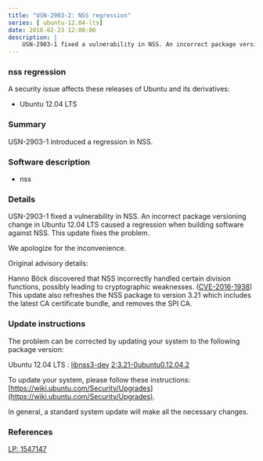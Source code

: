 ```yaml
---
title: "USN-2903-2: NSS regression"
series: [ ubuntu-12.04-lts]
date: 2016-02-23 12:00:00
description: |
    USN-2903-1 fixed a vulnerability in NSS. An incorrect package versioning change in Ubuntu 12.04 LTS caused a regression when building software against NSS. This update fixes the problem.
--- 
```

 
 


### nss regression

A security issue affects these releases of Ubuntu and its derivatives:

* Ubuntu 12.04 LTS

### Summary

USN-2903-1 introduced a regression in NSS. 

### Software description

* nss 

### Details

USN-2903-1 fixed a vulnerability in NSS. An incorrect package versioning change in Ubuntu 12.04 LTS caused a regression when building software against NSS. This update fixes the problem.

We apologize for the inconvenience.

Original advisory details:

 Hanno Böck discovered that NSS incorrectly handled certain division functions, possibly leading to cryptographic weaknesses. ([CVE-2016-1938](http://people.ubuntu.com/~ubuntu-security/cve/CVE-2016-1938)) This update also refreshes the NSS package to version 3.21 which includes the latest CA certificate bundle, and removes the SPI CA. 

### Update instructions

The problem can be corrected by updating your system to the following package version:

Ubuntu 12.04 LTS
 : [libnss3-dev](https://launchpad.net/ubuntu/+source/nss) <span> [2:3.21-0ubuntu0.12.04.2](https://launchpad.net/ubuntu/+source/nss/2:3.21-0ubuntu0.12.04.2) </span> 

To update your system, please follow these instructions: [https://wiki.ubuntu.com/Security/Upgrades](https://wiki.ubuntu.com/Security/Upgrades).

In general, a standard system update will make all the necessary changes. 

### References

 
 [LP: 1547147](https://launchpad.net/bugs/1547147)
 

